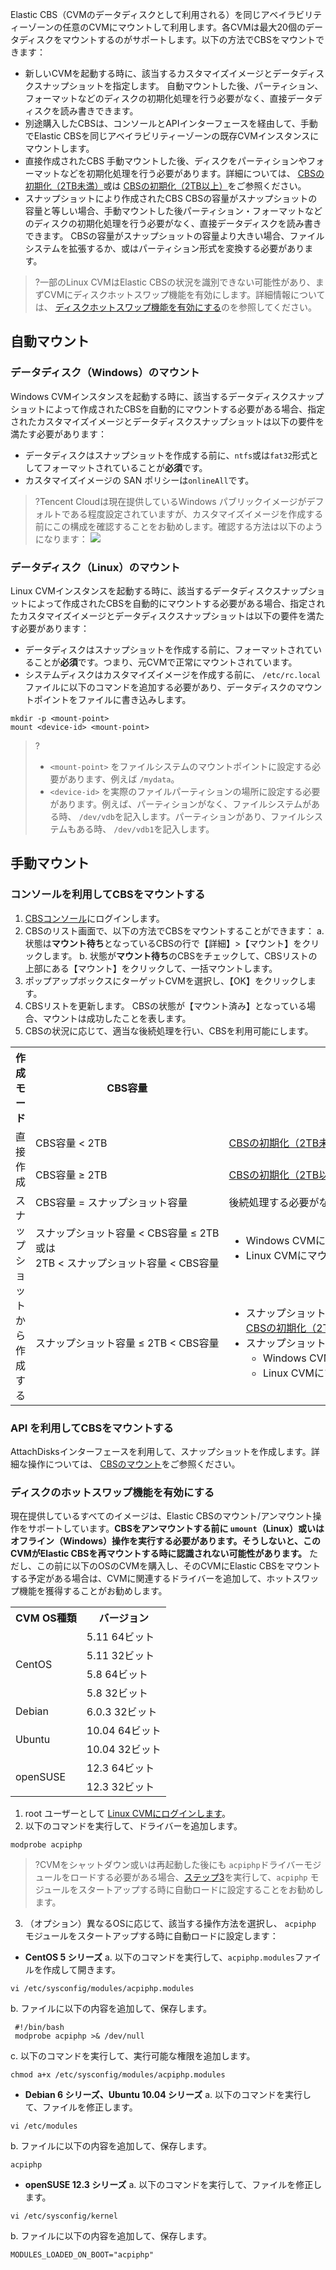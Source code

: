 Elastic CBS（CVMのデータディスクとして利用される）を同じアベイラビリティーゾーンの任意のCVMにマウントして利用します。各CVMは最大20個のデータディスクをマウントするのがサポートします。以下の方法でCBSをマウントできます：
- 新しいCVMを起動する時に、該当するカスタマイズイメージとデータディスクスナップショットを指定します。
自動マウントした後、パーティション、フォーマットなどのディスクの初期化処理を行う必要がなく、直接データディスクを読み書きできます。
- 別途購入したCBSは、コンソールとAPIインターフェースを経由して、手動でElastic CBSを同じアベイラビリティーゾーンの既存CVMインスタンスにマウントします。
 - 直接作成されたCBS
 手動マウントした後、ディスクをパーティションやフォーマットなどを初期化処理を行う必要があります。詳細については、 [CBSの初期化（2TB未満）](https://cloud.tencent.com/document/product/362/6734)或は [CBSの初期化（2TB以上）](https://cloud.tencent.com/document/product/362/6735)をご参照ください。
 - スナップショットにより作成されたCBS
  CBSの容量がスナップショットの容量と等しい場合、手動マウントした後パーティション・フォーマットなどのディスクの初期化処理を行う必要がなく、直接データディスクを読み書きできます。
	CBSの容量がスナップショットの容量より大きい場合、ファイルシステムを拡張するか、或はパーティション形式を変換する必要があります。

 >?一部のLinux CVMはElastic CBSの状況を識別できない可能性があり、まずCVMにディスクホットスワップ機能を有効にします。詳細情報については、 [ディスクホットスワップ機能を有効にする](#modprobeacpiphp)のを参照してください。

## 自動マウント
### データディスク（Windows）のマウント
Windows CVMインスタンスを起動する時に、該当するデータディスクスナップショットによって作成されたCBSを自動的にマウントする必要がある場合、指定されたカスタマイズイメージとデータディスクスナップショットは以下の要件を満たす必要があります：
- データディスクはスナップショットを作成する前に、`ntfs`或は`fat32`形式としてフォーマットされていることが**必須**です。
- カスタマイズイメージの SAN ポリシーは`onlineAll`です。
 >?Tencent Cloudは現在提供しているWindows パブリックイメージがデフォルトである程度設定されていますが、カスタマイズイメージを作成する前にこの構成を確認することをお勧めします。確認する方法は以下のようになります：
![](https://main.qcloudimg.com/raw/be842bbacf5cdb9e94aa0dab00eb5f9f.jpg)
 
 
### データディスク（Linux）のマウント
 Linux  CVMインスタンスを起動する時に、該当するデータディスクスナップショットによって作成されたCBSを自動的にマウントする必要がある場合、指定されたカスタマイズイメージとデータディスクスナップショットは以下の要件を満たす必要があります：
- データディスクはスナップショットを作成する前に、フォーマットされていることが**必須**です。つまり、元CVMで正常にマウントされています。
- システムディスクはカスタマイズイメージを作成する前に、 `/etc/rc.local` ファイルに以下のコマンドを追加する必要があり、データディスクのマウントポイントをファイルに書き込みします。
 ```
 mkdir -p <mount-point>
 mount <device-id> <mount-point>
 ```
>?
> - `<mount-point>` をファイルシステムのマウントポイントに設定する必要があります、例えば `/mydata`。
> - `<device-id>` を実際のファイルパーティションの場所に設定する必要があります。例えば、パーティションがなく、ファイルシステムがある時、 `/dev/vdb`を記入します。パーティションがあり、ファイルシステムもある時、 `/dev/vdb1`を記入します。

## 手動マウント

### コンソールを利用してCBSをマウントする
1.  [CBSコンソール](https://console.cloud.tencent.com/cvm/cbs)にログインします。
2. CBSのリスト画面で、以下の方法でCBSをマウントすることができます：
 a. 状態は**マウント待ち**となっているCBSの行で【詳細】>【マウント】をクリックします。
 b. 状態が**マウント待ち**のCBSをチェックして、CBSリストの上部にある【マウント】をクリックして、一括マウントします。
3. ポップアップボックスにターゲットCVMを選択し、【OK】をクリックします。
4. CBSリストを更新します。
 CBSの状態が【マウント済み】となっている場合、マウントは成功したことを表します。
5. CBSの状況に応じて、適当な後続処理を行い、CBSを利用可能にします。
 <table>
 <tr>
 <th>作成モード</th>
 <th>CBS容量</th>
 <th>後続処理</th>
 </tr>
 <tr>
 <td  rowspan="2">直接作成</td>
 <td>CBS容量 < 2TB</td>
 <td><a href="https://cloud.tencent.com/document/product/362/6734">CBSの初期化（2TB未満）</a></td>
 </tr>
 <tr>
  <td>CBS容量 ≥ 2TB</td>
	<td><a href="https://cloud.tencent.com/document/product/362/6735">CBSの初期化（2TB以上）</a></td>
 </tr>
  <tr>
	<td  rowspan="3">スナップショットから作成する</td>
	<td>CBS容量 = スナップショット容量</td>
	<td>後続処理する必要がない、マウントした後に直接利用できます。</td>
 </tr>
 </tr>
 <tr>
 <td nowrap="nowrap">スナップショット容量 < CBS容量 ≤ 2TB<br/>或は<br/>2TB < スナップショット容量 < CBS容量</td>
<td><ul><li> Windows CVMにマウントする：<a href="https://cloud.tencent.com/document/product/362/6737">パーティション及びファイルシステム（Windows）を拡張する</a></li><li> Linux CVMにマウントする：<a href="https://cloud.tencent.com/document/product/362/6738">パーティション及びファイルシステム（Linux）を拡張する</a></li></ul></td>
 </tr> 
 <tr>
 <td>スナップショット容量 ≤ 2TB < CBS容量</td>
<td nowrap="nowrap"><ul><li>スナップショットで MBR パーティションを利用する場合：</li><a href="https://cloud.tencent.com/document/product/362/6735">CBSの初期化（2TB以上）</a> をご参照ください。 GPT を利用して再パーティションすると、<b>この操作により元のデータを削除されます</b><li>スナップショットで GPT パーティション形式を利用する場合：<ul><li> Windows CVMにマウントする：<a href="https://cloud.tencent.com/document/product/362/6737">パーティション及びファイルシステム（Windows）を拡張する</a></li><li>Linux CVMにマウントする：<a href="https://cloud.tencent.com/document/product/362/6738">パーティション及びファイルシステム（Linux）を拡張する</a></li></ul></td>
 </tr> 
 </table>

### API を利用してCBSをマウントする
 AttachDisksインターフェースを利用して、スナップショットを作成します。詳細な操作については、 [CBSのマウント](https://cloud.tencent.com/document/product/362/16313)をご参照ください。

<span id="modprobeacpiphp"></span>
### ディスクのホットスワップ機能を有効にする
現在提供しているすべてのイメージは、Elastic CBSのマウント/アンマウント操作をサポートしています。**CBSをアンマウントする前に `umount`（Linux）或いはオフライン（Windows）操作を実行する必要があります。そうしないと、このCVMがElastic CBSを再マウントする時に認識されない可能性があります。**
ただし、この前に以下のOSのCVMを購入し、そのCVMにElastic CBSをマウントする予定がある場合は、CVMに関連するドライバーを追加して、ホットスワップ機能を獲得することがお勧めします。
<table>
<tbody>
<tr><th>CVM OS種類</th><th>バージョン</th>
<tr><td rowspan="4">CentOS</td><td>5.11 64ビット</td>
<tr><td>5.11 32ビット</td>
<tr><td>5.8 64ビット</td>
<tr><td>5.8 32ビット</td>
<tr><td >Debian</td><td>6.0.3 32ビット</td>
<tr><td rowspan="2">Ubuntu</td><td>10.04 64ビット</td>
<tr><td>10.04 32ビット</td>
<tr><td rowspan="2">openSUSE</td><td>12.3 64ビット</td>
<tr><td>12.3 32ビット</td>
</tbody>
</table>

1.  root ユーザーとして [ Linux CVMにログインします](https://cloud.tencent.com/document/product/213/5436)。
2. 以下のコマンドを実行して、ドライバーを追加します。
```
modprobe acpiphp
```
>?CVMをシャットダウン或いは再起動した後にも `acpiphp`ドライバーモジュールをロードする必要がある場合、[ステップ3](#step3)を実行して、`acpiphp` モジュールをスタートアップする時に自動ロードに設定することをお勧めします。
<span id="step3"></span>
3. （オプション）異なるOSに応じて、該当する操作方法を選択し、 `acpiphp` モジュールをスタートアップする時に自動ロードに設定します：
 - **CentOS 5 シリーズ**
 a. 以下のコマンドを実行して、`acpiphp.modules`ファイルを作成して開きます。
```
vi /etc/sysconfig/modules/acpiphp.modules
```
b. ファイルに以下の内容を追加して、保存します。
```
 #!/bin/bash
 modprobe acpiphp >& /dev/null
```
c. 以下のコマンドを実行して、実行可能な権限を追加します。
```
chmod a+x /etc/sysconfig/modules/acpiphp.modules
```
 - **Debian 6 シリーズ、Ubuntu 10.04 シリーズ**
 a. 以下のコマンドを実行して、ファイルを修正します。
```
vi /etc/modules
```
b. ファイルに以下の内容を追加して、保存します。
```
acpiphp
```
 - **openSUSE 12.3 シリーズ**
 a. 以下のコマンドを実行して、ファイルを修正します。
```
vi /etc/sysconfig/kernel
```
b. ファイルに以下の内容を追加して、保存します。
```
MODULES_LOADED_ON_BOOT="acpiphp"
```
